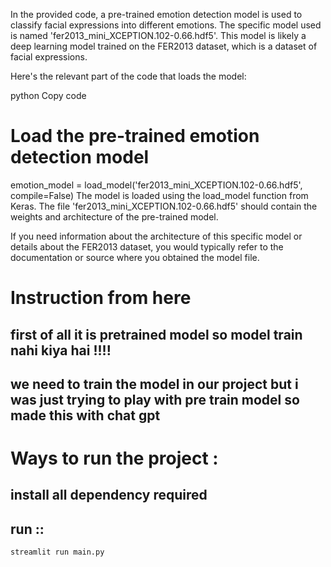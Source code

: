 
In the provided code, a pre-trained emotion detection model is used to classify facial expressions into different emotions. The specific model used is named 'fer2013_mini_XCEPTION.102-0.66.hdf5'. This model is likely a deep learning model trained on the FER2013 dataset, which is a dataset of facial expressions.

Here's the relevant part of the code that loads the model:

python
Copy code
# Load the pre-trained emotion detection model
emotion_model = load_model('fer2013_mini_XCEPTION.102-0.66.hdf5', compile=False)
The model is loaded using the load_model function from Keras. The file 'fer2013_mini_XCEPTION.102-0.66.hdf5' should contain the weights and architecture of the pre-trained model.

If you need information about the architecture of this specific model or details about the FER2013 dataset, you would typically refer to the documentation or source where you obtained the model file.


# Instruction from here
## first of all it is pretrained model so model train nahi kiya hai !!!!
## we need to train the model in our project but i was just trying to play with pre train model so made this with chat gpt
# Ways to run the project :
## install all dependency required 
## run ::
    streamlit run main.py
